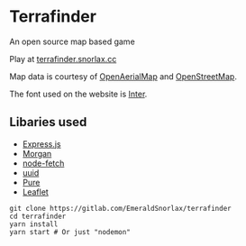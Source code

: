 Terrafinder
===

An open source map based game

Play at [terrafinder.snorlax.cc](https://terrafinder.snorlax.cc)

Map data is courtesy of [OpenAerialMap](https://openaerialmap.org) and [OpenStreetMap](https://openstreetmap.org).

The font used on the website is [Inter](https://rsms.me/inter/).

Libaries used
---
- [Express.js](https://expressjs.com/)
- [Morgan](https://github.com/expressjs/morgan)
- [node-fetch](https://github.com/node-fetch/node-fetch)
- [uuid](https://github.com/uuidjs/uuid)
- [Pure](https://purecss.io/)
- [Leaflet](https://leafletjs.com/)

```
git clone https://gitlab.com/EmeraldSnorlax/terrafinder
cd terrafinder
yarn install
yarn start # Or just "nodemon"
```
